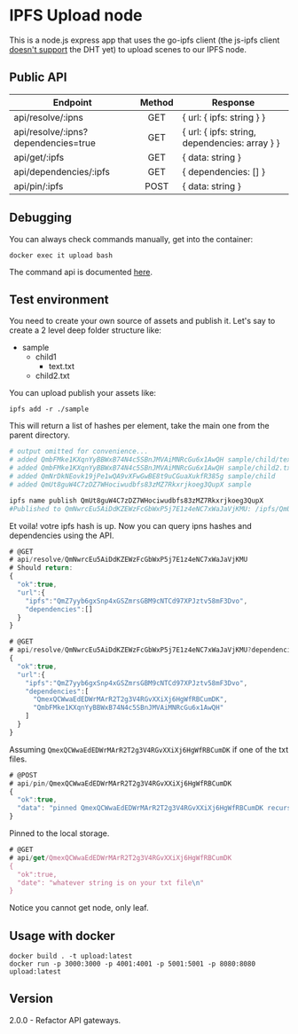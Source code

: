 # IPFS Upload node

This is a node.js express app that uses the go-ipfs client (the js-ipfs client [doesn't support](https://github.com/ipfs/js-ipfs/pull/856) the DHT yet) to upload scenes to our IPFS node.

## Public API

| Endpoint| Method | Response |
| ------------- |:-------------:|-------------|
| api/resolve/:ipns | GET | { url: { ipfs: string } } | 
| api/resolve/:ipns?dependencies=true | GET | { url: { ipfs: string, dependencies: array } } | 
| api/get/:ipfs | GET | { data: string } | 
| api/dependencies/:ipfs | GET | { dependencies: [] } |
| api/pin/:ipfs | POST | { data: string } | 

## Debugging

You can always check commands manually, get into the container:
```
docker exec it upload bash
```
The command api is documented [here](https://ipfs.io/docs/commands/).

## Test environment

You need to create your own source of assets and publish it. Let's say to create a 2 level deep folder structure like:

- sample 
  * child1
    - text.txt
  * child2.txt

You can upload publish your assets like:

```
ipfs add -r ./sample
```
This will return a list of hashes per element, take the main one from the parent directory.

```bash
# output omitted for convenience...
# added QmbFMke1KXqnYyBBWxB74N4c5SBnJMVAiMNRcGu6x1AwQH sample/child/text.txt
# added QmbFMke1KXqnYyBBWxB74N4c5SBnJMVAiMNRcGu6x1AwQH sample/child2.txt
# added QmNrDkNEovk19jPe1wQA9vXFwGwBE8t9uCGuaXukfR385g sample/child
# added QmUt8guW4C7zDZ7WHociwudbfs83zMZ7Rkxrjkoeg3QupX sample

ipfs name publish QmUt8guW4C7zDZ7WHociwudbfs83zMZ7Rkxrjkoeg3QupX
#Published to QmNwrcEu5AiDdKZEWzFcGbWxP5j7E1z4eNC7xWaJaVjKMU: /ipfs/QmUt8guW4C7zDZ7WHociwudbfs83zMZ7Rkxrjkoeg3QupX
```
Et voila! votre ipfs hash is up. Now you can query ipns hashes and dependencies using the API.

```javascript
# @GET
# api/resolve/QmNwrcEu5AiDdKZEWzFcGbWxP5j7E1z4eNC7xWaJaVjKMU
# Should return:
{
  "ok":true,
  "url":{
    "ipfs":"QmZ7yyb6gxSnp4xGSZmrsGBM9cNTCd97XPJztv58mF3Dvo",
    "dependencies":[]
  }
}
```

```javascript
# @GET
# api/resolve/QmNwrcEu5AiDdKZEWzFcGbWxP5j7E1z4eNC7xWaJaVjKMU?dependencies=true
{
  "ok":true,
  "url":{
    "ipfs":"QmZ7yyb6gxSnp4xGSZmrsGBM9cNTCd97XPJztv58mF3Dvo",
    "dependencies":[
      "QmexQCWwaEdEDWrMArR2T2g3V4RGvXXiXj6HgWfRBCumDK",
      "QmbFMke1KXqnYyBBWxB74N4c5SBnJMVAiMNRcGu6x1AwQH"
    ]
  }
}
```
Assuming `QmexQCWwaEdEDWrMArR2T2g3V4RGvXXiXj6HgWfRBCumDK` if one of the txt files.

```javascript
# @POST 
# api/pin/QmexQCWwaEdEDWrMArR2T2g3V4RGvXXiXj6HgWfRBCumDK
{
  "ok":true,
  "data": "pinned QmexQCWwaEdEDWrMArR2T2g3V4RGvXXiXj6HgWfRBCumDK recursively"
}
```

Pinned to the local storage.

```javascript
# @GET
# api/get/QmexQCWwaEdEDWrMArR2T2g3V4RGvXXiXj6HgWfRBCumDK
{
  "ok":true,
  "date": "whatever string is on your txt file\n"
}
```

Notice you cannot get node, only leaf.

## Usage with docker

```
docker build . -t upload:latest
docker run -p 3000:3000 -p 4001:4001 -p 5001:5001 -p 8080:8080 upload:latest
```

## Version
2.0.0 - Refactor API gateways.
